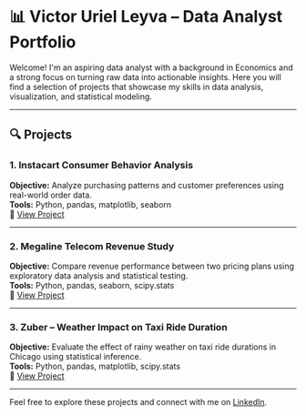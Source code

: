 # 📊 Victor Uriel Leyva – Data Analyst Portfolio

Welcome! I'm an aspiring data analyst with a background in Economics and a strong focus on turning raw data into actionable insights. Here you will find a selection of projects that showcase my skills in data analysis, visualization, and statistical modeling.

---

## 🔍 Projects

### 1. Instacart Consumer Behavior Analysis
**Objective:** Analyze purchasing patterns and customer preferences using real-world order data.  
**Tools:** Python, pandas, matplotlib, seaborn  
📎 [View Project](./instacart-analysis.pdf)

---

### 2. Megaline Telecom Revenue Study
**Objective:** Compare revenue performance between two pricing plans using exploratory data analysis and statistical testing.  
**Tools:** Python, pandas, seaborn, scipy.stats  
📎 [View Project](./megaline-revenue-study.pdf)

---

### 3. Zuber – Weather Impact on Taxi Ride Duration
**Objective:** Evaluate the effect of rainy weather on taxi ride durations in Chicago using statistical inference.  
**Tools:** Python, pandas, matplotlib, scipy.stats  
📎 [View Project](./zuber-weather-impact.pdf)

---

Feel free to explore these projects and connect with me on [LinkedIn](https://www.linkedin.com/in/victorurielleyva).
